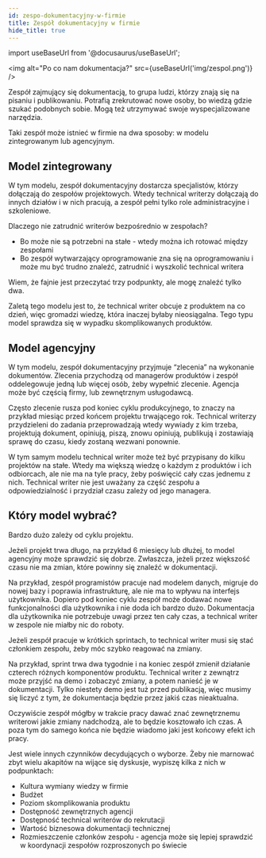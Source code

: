 ```yaml
---
id: zespo-dokumentacyjny-w-firmie
title: Zespół dokumentacyjny w firmie
hide_title: true
---
```


import useBaseUrl from '@docusaurus/useBaseUrl';

<img alt="Po co nam dokumentacja?" src={useBaseUrl('img/zespol.png')} />

Zespół zajmujący się dokumentacją, to grupa ludzi, którzy znają się na pisaniu i
publikowaniu. Potrafią zrekrutować nowe osoby, bo wiedzą gdzie szukać podobnych
sobie. Mogą też utrzymywać swoje wyspecjalizowane narzędzia.

Taki zespół może istnieć w firmie na dwa sposoby: w modelu zintegrowanym lub
agencyjnym.

## Model zintegrowany

W tym modelu, zespół dokumentacyjny dostarcza specjalistów, którzy dołączają do
zespołów projektowych. Wtedy technical writerzy dołączają do innych działów i w
nich pracują, a zespół pełni tylko role administracyjne i szkoleniowe.

Dlaczego nie zatrudnić writerów bezpośrednio w zespołach?

-   Bo może nie są potrzebni na stałe - wtedy można ich rotować między zespołami
-   Bo zespół wytwarzający oprogramowanie zna się na oprogramowaniu i może mu
    być trudno znaleźć, zatrudnić i wyszkolić technical writera

Wiem, że fajnie jest przeczytać trzy podpunkty, ale mogę znaleźć tylko dwa.

Zaletą tego modelu jest to, że technical writer obcuje z produktem na co dzień,
więc gromadzi wiedzę, która inaczej byłaby nieosiągalna. Tego typu model
sprawdza się w wypadku skomplikowanych produktów.

## Model agencyjny

W tym modelu, zespół dokumentacyjny przyjmuje “zlecenia” na wykonanie
dokumentów. Zlecenia przychodzą od managerów produktów i zespół oddelegowuje
jedną lub więcej osób, żeby wypełnić zlecenie. Agencja może być częścią firmy,
lub zewnętrznym usługodawcą.

Często zlecenie rusza pod koniec cyklu produkcyjnego, to znaczy na przykład
miesiąc przed końcem projektu trwającego rok. Technical writerzy przydzieleni do
zadania przeprowadzają wtedy wywiady z kim trzeba, projektują dokument,
opiniują, piszą, znowu opiniują, publikują i zostawiają sprawę do czasu, kiedy
zostaną wezwani ponownie.

W tym samym modelu technical writer może też być przypisany do kilku projektów
na stałe. Wtedy ma większą wiedzę o każdym z produktów i ich odbiorcach, ale nie
ma na tyle pracy, żeby poświęcić cały czas jednemu z nich. Technical writer nie
jest uważany za część zespołu a odpowiedzialność i przydział czasu zależy od
jego managera.

## Który model wybrać?

Bardzo dużo zależy od cyklu projektu.

Jeżeli projekt trwa długo, na przykład 6 miesięcy lub dłużej, to model agencyjny
może sprawdzić się dobrze. Zwłaszcza, jeżeli przez większość czasu nie ma zmian,
które powinny się znaleźć w dokumentacji.

Na przykład, zespół programistów pracuje nad modelem danych, migruje do nowej
bazy i poprawia infrastrukturę, ale nie ma to wpływu na interfejs użytkownika.
Dopiero pod koniec cyklu zespół może dodawać nowe funkcjonalności dla
użytkownika i nie doda ich bardzo dużo. Dokumentacja dla użytkownika nie
potrzebuje uwagi przez ten cały czas, a technical writer w zespole nie miałby
nic do roboty.

Jeżeli zespół pracuje w krótkich sprintach, to technical writer musi się stać
członkiem zespołu, żeby móc szybko reagować na zmiany.

Na przykład, sprint trwa dwa tygodnie i na koniec zespół zmienił działanie
czterech różnych komponentów produktu. Technical writer z zewnątrz może przyjść
na demo i zobaczyć zmiany, a potem nanieść je w dokumentacji. Tylko niestety
demo jest tuż przed publikacją, więc musimy się liczyć z tym, że dokumentacja
będzie przez jakiś czas nieaktualna.

Oczywiście zespół mógłby w trakcie pracy dawać znać zewnętrznemu writerowi jakie
zmiany nadchodzą, ale to będzie kosztowało ich czas. A poza tym do samego końca
nie będzie wiadomo jaki jest końcowy efekt ich pracy.

Jest wiele innych czynników decydujących o wyborze. Żeby nie marnować zbyt wielu
akapitów na wijące się dyskusje, wypiszę kilka z nich w podpunktach:

-   Kultura wymiany wiedzy w firmie
-   Budżet
-   Poziom skomplikowania produktu
-   Dostępność zewnętrznych agencji
-   Dostępność technical writerów do rekrutacji
-   Wartość biznesowa dokumentacji technicznej
-   Rozmieszczenie członków zespołu - agencja może się lepiej sprawdzić w
    koordynacji zespołów rozproszonych po świecie
